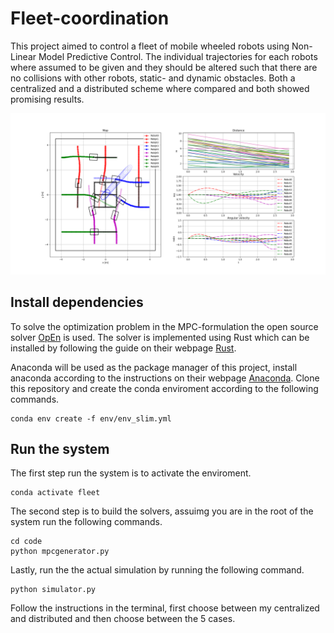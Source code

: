 # Fleet-coordination
This project aimed to control a fleet of mobile wheeled robots using Non-Linear Model Predictive Control. The individual trajectories for each robots where assumed to be given and they should be altered such that there are no collisions with other robots, static- and dynamic obstacles. Both a centralized and a distributed scheme where compared and both showed promising results. 


![img](docs/displayimg.png)

## Install dependencies
To solve the optimization problem in the MPC-formulation the open source solver [OpEn](https://alphaville.github.io/optimization-engine/docs/installation) is used. The solver is implemented using Rust which can be installed by following the guide on their webpage [Rust](https://www.rust-lang.org/tools/install). 

Anaconda will be used as the package manager of this project, install anaconda according to the instructions on their webpage [Anaconda](https://www.anaconda.com/products/individual). Clone this repository and create the conda enviroment according to the following commands. 

```
conda env create -f env/env_slim.yml
```

## Run the system 


The first step run the system is to activate the enviroment. 

```
conda activate fleet
```

The second step is to build the solvers, assuimg you are in the root of the system run the following commands.
```
cd code 
python mpcgenerator.py
```

Lastly, run the the actual simulation by running the following command.
```
python simulator.py
```

Follow the instructions in the terminal, first choose between my centralized and distributed and then choose between the 5 cases.
